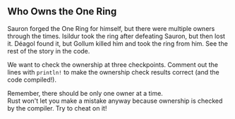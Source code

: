 ## Who Owns the One Ring

Sauron forged the One Ring for himself, 
but there were multiple owners through the times. Isildur took 
the ring after defeating Sauron, but then lost it. Déagol found it, 
but Gollum killed him and took the ring from him. 
See the rest of the story in the code. 

We want to check the ownership at three checkpoints. Comment out the 
lines with `println!` to make the ownership check results correct 
(and the code compiled!).

<div class="hint">
Remember, there should be only one owner at a time.
</div>

<div class="hint">
Rust won't let you make a mistake anyway because ownership is checked 
by the compiler. Try to cheat on it!
</div>
